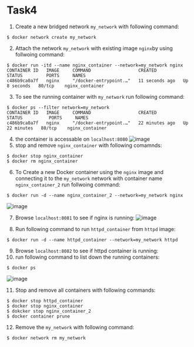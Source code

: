 # Task4
1.  Create a new bridged network `my_network` with following command:
```console
$ docker network create my_network
```
2.  Attach the network `my_network` with existing image `nginx`by using follwoing command:
 ```console
$ docker run -itd --name nginx_container --network=my_network nginx
CONTAINER ID   IMAGE     COMMAND                  CREATED          STATUS         PORTS     NAMES
c486b9ca0a7f   nginx     "/docker-entrypoint.…"   11 seconds ago   Up 8 seconds   80/tcp    nginx_container
```
3.  To see the running container with `my_network` run following command:
```console
$ docker ps --filter network=my_network
CONTAINER ID   IMAGE     COMMAND                  CREATED          STATUS          PORTS     NAMES
c486b9ca0a7f   nginx     "/docker-entrypoint.…"   22 minutes ago   Up 22 minutes   80/tcp    nginx_container
```
4. the container is accessable on `localhost:8080`
![image](https://user-images.githubusercontent.com/126319802/228525590-da2e00ae-57b9-41d2-a053-4c42ec5cc172.png)
5. stop and remove `nginx_container` with following comamnds:
```console
$ docker stop nginx_container
$ docker rm nginx_container
```
6. To Create a new Docker container using the `nginx` image and connecting it to the `my_network` network with container name `nginx_container_2`
run follwoing command:
```console
$ docker run -d --name nginx_container_2 --network=my_network nginx
```
![image](https://user-images.githubusercontent.com/126319802/228528341-54224980-ece0-4f08-8f74-49dadd512943.png)

7. Browse `localhost:8081` to see if nginx is running:
![image](https://user-images.githubusercontent.com/126319802/228528898-b6da0c07-22e6-4ae0-85f1-c891d596fb07.png)

8. Run following command to run `httpd_container` from `httpd` image:
```console
$ docker run -d --name httpd_container --network=my_network httpd
```
9.  Browse `localhost:8082` to see if httpd container is running:
10. run following command to list down the running containers:
```console
$ docker ps
```
![image](https://user-images.githubusercontent.com/126319802/228530009-e273d00a-b1d7-4706-bb01-51c054678b98.png)

11. Stop and remove all containers with following commands:
```console
$ docker stop httpd_container
$ docker stop nginx_container
$ dokcker stop nginx_container_2
$ docker container prune
```
12. Remove the `my_network` with following command:
```console
$ docker network rm my_network
```
